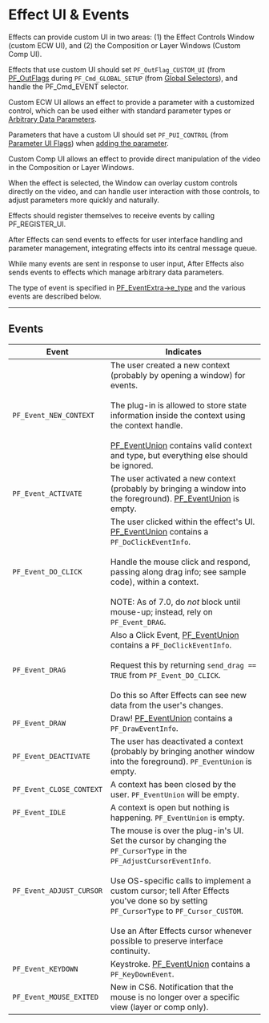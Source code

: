 # Effect UI & Events

Effects can provide custom UI in two areas: (1) the Effect Controls Window (custom ECW UI), and (2) the Composition or Layer Windows (Custom Comp UI).

Effects that use custom UI should set `PF_OutFlag_CUSTOM_UI` (from [PF_OutFlags](../effect-basics/PF_OutData.md#pf_outflags) during `PF_Cmd_GLOBAL_SETUP` (from [Global Selectors](../effect-basics/command-selectors.md#global-selectors)), and handle the PF_Cmd_EVENT selector.

Custom ECW UI allows an effect to provide a parameter with a customized control, which can be used either with standard parameter types or [Arbitrary Data Parameters](../effect-details/arbitrary-data-parameters.md#arbitrary-data-parameters).

Parameters that have a custom UI should set `PF_PUI_CONTROL` (from [Parameter UI Flags](../effect-basics/PF_ParamDef.md#parameter-ui-flags)) when [adding the parameter](../effect-details/interaction-callback-functions.md#interaction-callbacks).

Custom Comp UI allows an effect to provide direct manipulation of the video in the Composition or Layer Windows.

When the effect is selected, the Window can overlay custom controls directly on the video, and can handle user interaction with those controls, to adjust parameters more quickly and naturally.

Effects should register themselves to receive events by calling PF_REGISTER_UI.

After Effects can send events to effects for user interface handling and parameter management, integrating effects into its central message queue.

While many events are sent in response to user input, After Effects also sends events to effects which manage arbitrary data parameters.

The type of event is specified in [PF_EventExtra->e_type](PF_EventExtra.md#pf_eventextra) and the various events are described below.

---

## Events

| **Event**                | **Indicates**                                                                                                                                                                                                                                                                                                                                                   |
|--------------------------|-----------------------------------------------------------------------------------------------------------------------------------------------------------------------------------------------------------------------------------------------------------------------------------------------------------------------------------------------------------------|
| `PF_Event_NEW_CONTEXT`   | The user created a new context (probably by opening a window) for events.<br/><br/>The plug-in is allowed to store state information inside the context using the context handle.<br/><br/>[PF_EventUnion](PF_EventUnion.md#pf_eventunion) contains valid context and type, but everything else should be ignored.                             |
| `PF_Event_ACTIVATE`      | The user activated a new context (probably by bringing a window into the foreground). [PF_EventUnion](PF_EventUnion.md#pf_eventunion) is empty.                                                                                                                                                                                                |
| `PF_Event_DO_CLICK`      | The user clicked within the effect's UI. [PF_EventUnion](PF_EventUnion.md#pf_eventunion) contains a `PF_DoClickEventInfo`.<br/><br/>Handle the mouse click and respond, passing along drag info; see sample code), within a context.<br/><br/>NOTE: As of 7.0, do *not* block until mouse-up; instead, rely on `PF_Event_DRAG`.                |
| `PF_Event_DRAG`          | Also a Click Event, [PF_EventUnion](PF_EventUnion.md#pf_eventunion) contains a `PF_DoClickEventInfo`.<br/><br/>Request this by returning `send_drag == TRUE` from `PF_Event_DO_CLICK`.<br/><br/>Do this so After Effects can see new data from the user's changes.                                                                             |
| `PF_Event_DRAW`          | Draw! [PF_EventUnion](PF_EventUnion.md#pf_eventunion) contains a `PF_DrawEventInfo`.                                                                                                                                                                                                                                                           |
| `PF_Event_DEACTIVATE`    | The user has deactivated a context (probably by bringing another window into the foreground). `PF_EventUnion` is empty.                                                                                                                                                                                                                                         |
| `PF_Event_CLOSE_CONTEXT` | A context has been closed by the user. `PF_EventUnion` will be empty.                                                                                                                                                                                                                                                                                           |
| `PF_Event_IDLE`          | A context is open but nothing is happening. `PF_EventUnion` is empty.                                                                                                                                                                                                                                                                                           |
| `PF_Event_ADJUST_CURSOR` | The mouse is over the plug-in's UI. Set the cursor by changing the `PF_CursorType` in the `PF_AdjustCursorEventInfo`.<br/><br/>Use OS-specific calls to implement a custom cursor; tell After Effects you've done so by setting `PF_CursorType` to `PF_Cursor_CUSTOM`.<br/><br/>Use an After Effects cursor whenever possible to preserve interface continuity. |
| `PF_Event_KEYDOWN`       | Keystroke. [PF_EventUnion](PF_EventUnion.md#pf_eventunion) contains a `PF_KeyDownEvent`.                                                                                                                                                                                                                                                       |
| `PF_Event_MOUSE_EXITED`  | New in CS6. Notification that the mouse is no longer over a specific view (layer or comp only).                                                                                                                                                                                                                                                                 |
